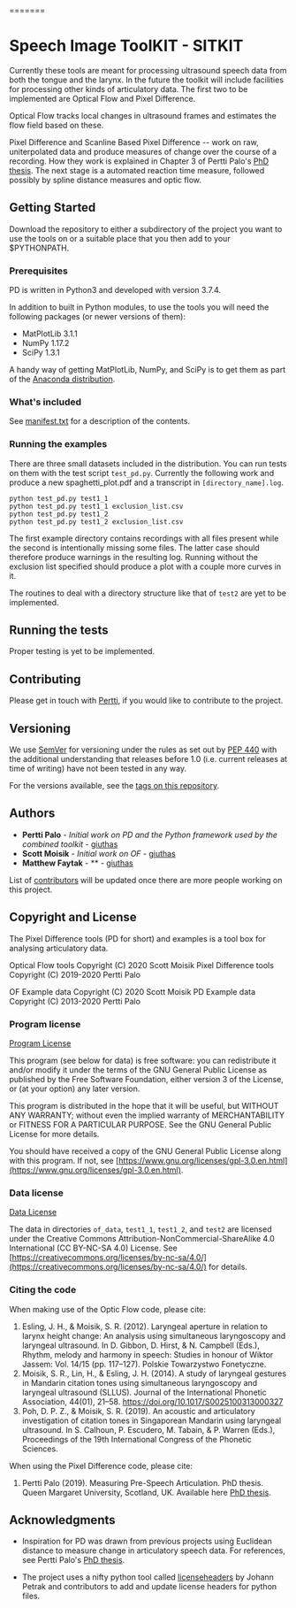 =======
# Speech Image ToolKIT - SITKIT

Currently these tools are meant for processing ultrasound speech data
from both the tongue and the larynx. In the future the toolkit will
include facilities for processing other kinds of articulatory
data. The first two to be implemented are Optical Flow and Pixel
Difference.

Optical Flow tracks local changes in ultrasound frames and estimates
the flow field based on these. 

Pixel Difference and Scanline Based Pixel Difference -- work on raw,
uniterpolated data and produce measures of change over the course of a
recording. How they work is explained in Chapter 3 of Pertti Palo's
[PhD
thesis](https://eresearch.qmu.ac.uk/handle/20.500.12289/10163). The
next stage is a automated reaction time measure, followed possibly by
spline distance measures and optic flow.


## Getting Started

Download the repository to either a subdirectory of the project you
want to use the tools on or a suitable place that you then add to your
$PYTHONPATH. 


### Prerequisites

PD is written in Python3 and developed with version 3.7.4.

In addition to built in Python modules, to use the tools you will need
the following packages (or newer versions of them):
* MatPlotLib 3.1.1
* NumPy 1.17.2
* SciPy 1.3.1

A handy way of getting MatPlotLib, NumPy, and SciPy is to get them as
part of the [Anaconda
distribution](https://www.anaconda.com/distribution/#download-section).


### What's included

See
[manifest.txt](https://github.com/giuthas/pd/blob/master/manifest.txt)
for a description of the contents.


### Running the examples

There are three small datasets included in the distribution. You can
run tests on them with the test script `test_pd.py`. Currently the
following work and produce a new spaghetti_plot.pdf and a transcript
in `[directory_name].log`.

```
python test_pd.py test1_1
python test_pd.py test1_1 exclusion_list.csv
python test_pd.py test1_2
python test_pd.py test1_2 exclusion_list.csv
```

The first example directory contains recordings with all files present
while the second is intentionally missing some files. The latter case
should therefore produce warnings in the resulting log. Running
without the exclusion list specified should produce a plot with a
couple more curves in it.

The routines to deal with a directory structure like that of `test2`
are yet to be implemented.


## Running the tests

Proper testing is yet to be implemented.


## Contributing

Please get in touch with [Pertti](https://taurlin.org), if you would
like to contribute to the project.


## Versioning

We use [SemVer](http://semver.org/) for versioning under the rules as
set out by [PEP 440](https://www.python.org/dev/peps/pep-0440/) with
the additional understanding that releases before 1.0 (i.e. current
releases at time of writing) have not been tested in any way.

For the versions available, see the [tags on this
repository](https://github.com/giuthas/pd/tags).


## Authors

* **Pertti Palo** - *Initial work on PD and the Python framework used
  by the combined toolkit* - [giuthas](https://github.com/giuthas)
* **Scott Moisik** - *Initial work on OF* - [giuthas](https://github.com/giuthas)
* **Matthew Faytak** - ** - [giuthas](https://github.com/giuthas)

List of [contributors](https://github.com/your/project/contributors)
will be updated once there are more people working on this project.


## Copyright and License

The Pixel Difference tools (PD for short) and examples is a tool box
for analysing articulatory data.

Optical Flow tools Copyright (C) 2020 Scott Moisik
Pixel Difference tools Copyright (C) 2019-2020 Pertti Palo

OF Example data Copyright (C) 2020 Scott Moisik
PD Example data Copyright (C) 2013-2020 Pertti Palo

### Program license

[Program License](https://github.com/giuthas/pd/blob/master/license.md)

This program (see below for data) is free software: you can
redistribute it and/or modify it under the terms of the GNU General
Public License as published by the Free Software Foundation, either
version 3 of the License, or (at your option) any later version.

This program is distributed in the hope that it will be useful, but
WITHOUT ANY WARRANTY; without even the implied warranty of
MERCHANTABILITY or FITNESS FOR A PARTICULAR PURPOSE. See the GNU
General Public License for more details.

You should have received a copy of the GNU General Public License
along with this program.  If not, see
[https://www.gnu.org/licenses/gpl-3.0.en.html](https://www.gnu.org/licenses/gpl-3.0.en.html).


### Data license

[Data License](https://github.com/giuthas/pd/blob/master/data_license_by-nc-sa.markdown)

The data in directories `of_data`, `test1_1`, `test1_2`, and `test2`
are licensed under the Creative Commons
Attribution-NonCommercial-ShareAlike 4.0 International (CC BY-NC-SA
4.0) License. See
[https://creativecommons.org/licenses/by-nc-sa/4.0/](https://creativecommons.org/licenses/by-nc-sa/4.0/)
for details.

### Citing the code

When making use of the Optic Flow code, please cite:
1. Esling, J. H., & Moisik, S. R. (2012). Laryngeal aperture in
relation to larynx height change: An analysis using simultaneous
laryngoscopy and laryngeal ultrasound. In D. Gibbon, D. Hirst, &
N. Campbell (Eds.), Rhythm, melody and harmony in speech: Studies in
honour of Wiktor Jassem: Vol. 14/15 (pp. 117–127). Polskie Towarzystwo
Fonetyczne.
2. Moisik, S. R., Lin, H., & Esling, J. H. (2014). A study of
laryngeal gestures in Mandarin citation tones using simultaneous
laryngoscopy and laryngeal ultrasound (SLLUS). Journal of the
International Phonetic Association, 44(01),
21–58. https://doi.org/10.1017/S0025100313000327
3. Poh, D. P. Z., & Moisik, S. R. (2019). An acoustic and
articulatory investigation of citation tones in Singaporean Mandarin
using laryngeal ultrasound. In S. Calhoun, P. Escudero, M. Tabain, &
P. Warren (Eds.), Proceedings of the 19th International Congress of
the Phonetic Sciences.

When using the Pixel Difference code, please cite:
1. Pertti Palo (2019). Measuring Pre-Speech Articulation. PhD
thesis. Queen Margaret University, Scotland, UK. Available here [PhD
thesis](https://eresearch.qmu.ac.uk/handle/20.500.12289/10163).


## Acknowledgments

* Inspiration for PD was drawn from previous projects using Euclidean
  distance to measure change in articulatory speech data. For
  references, see Pertti Palo's [PhD
  thesis](https://eresearch.qmu.ac.uk/handle/20.500.12289/10163).

* The project uses a nifty python tool called
  [licenseheaders](https://github.com/johann-petrak/licenseheaders) by
  Johann Petrak and contributors to add and update license headers for
  python files.
